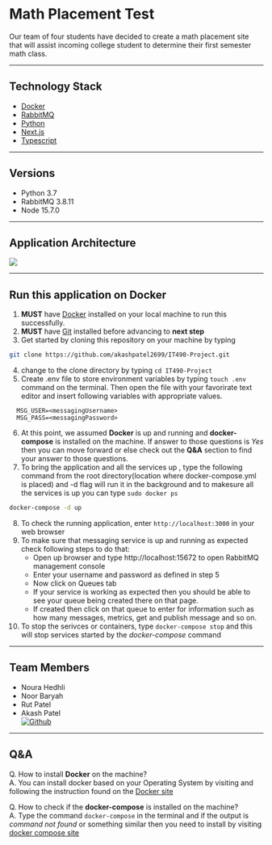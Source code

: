 # Math Placement Test
Our team of four students have decided to create a math placement site that will assist incoming college student to determine their first semester math class.

---

## Technology Stack
* [Docker](https://www.docker.com/)
* [RabbitMQ](https://www.rabbitmq.com/)
* [Python](https://www.python.org/)
* [Next.js](https://nextjs.org/)
* [Typescript](https://www.typescriptlang.org/)

---

## Versions
* Python 3.7
* RabbitMQ 3.8.11
* Node 15.7.0

---

## Application Architecture 

[![](https://mermaid.ink/img/eyJjb2RlIjoiZ3JhcGggTFJcbiAgICBpZDIoRnJvbnRFbmQpIC0tPiBpZDMoTWVzc2FnaW5nKVxuICAgIGlkMyhNZXNzYWdpbmcpIC0tPiBpZDQoQmFja0VuZClcbiAgICBpZDQoQmFja0VuZCkgLS0-IGlkMVsoRGF0YWJhc2UpXVxuICAgIGlkMVsoRGF0YWJhc2UpXSAtLT4gaWQ0KEJhY2tFbmQpXG4gICAgaWQ0KEJhY2tFbmQpIC0tPiBpZDMoTWVzc2FnaW5nKVxuICAgIGlkMyhNZXNzYWdpbmcpIC0tPiBpZDIoRnJvbnRFbmQpXG4gICAgICAgICAgICAiLCJtZXJtYWlkIjp7InRoZW1lIjoiZGVmYXVsdCJ9LCJ1cGRhdGVFZGl0b3IiOmZhbHNlfQ)](https://mermaid-js.github.io/mermaid-live-editor/#/edit/eyJjb2RlIjoiZ3JhcGggTFJcbiAgICBpZDIoRnJvbnRFbmQpIC0tPiBpZDMoTWVzc2FnaW5nKVxuICAgIGlkMyhNZXNzYWdpbmcpIC0tPiBpZDQoQmFja0VuZClcbiAgICBpZDQoQmFja0VuZCkgLS0-IGlkMVsoRGF0YWJhc2UpXVxuICAgIGlkMVsoRGF0YWJhc2UpXSAtLT4gaWQ0KEJhY2tFbmQpXG4gICAgaWQ0KEJhY2tFbmQpIC0tPiBpZDMoTWVzc2FnaW5nKVxuICAgIGlkMyhNZXNzYWdpbmcpIC0tPiBpZDIoRnJvbnRFbmQpXG4gICAgICAgICAgICAiLCJtZXJtYWlkIjp7InRoZW1lIjoiZGVmYXVsdCJ9LCJ1cGRhdGVFZGl0b3IiOmZhbHNlfQ)

---

## Run this application on Docker
1. **MUST** have [Docker](https://docs.docker.com/get-docker/) installed on your local machine to run this successfully.
2. **MUST** have [Git](https://git-scm.com/book/en/v2/Getting-Started-Installing-Git) installed before advancing to **next step**
3. Get started by cloning this repository on your machine by typing 
```bash
git clone https://github.com/akashpatel2699/IT490-Project.git
```
4. change to the clone directory by typing `cd IT490-Project` 
5. Create .env file to store environment variables by typing `touch .env` command on the terminal. Then open the file with your favorirate text editor and insert following variables with appropriate values.
  
```
  MSG_USER=<messagingUsername>
  MSG_PASS=<messagingPassword>
```
6. At this point, we assumed **Docker** is up and running and **docker-compose** is installed on the machine. If answer to those questions is *Yes* then you can move forward or else check out the **Q&A** section to find your answer to those questions.
7. To bring the application and all the services up , type the following command from the root directory(location where docker-compose.yml is placed) and -d flag will run it in the background and to makesure all the services is up you can type `sudo docker ps`
```bash
docker-compose -d up
```
8. To check the running application, enter `http://localhost:3000` in your web browser
9. To make sure that messaging service is up and running as expected check following steps to do that:
    * Open up browser and type http://localhost:15672 to open RabbitMQ management console
    * Enter your username and password as defined in step 5
    * Now click on Queues tab
    * If your service is working as expected then you should be able to see your queue being created there on that page.
    * If created then click on that queue to enter for information such as how many messages, metrics, get and publish message and so on.
10. To stop the serivces or containers, type `docker-compose stop` and this will stop services started by the *docker-compose* command

---

## Team Members
* Noura Hedhli
* Noor Baryah
* Rut Patel
* Akash Patel   
<a href="https://github.com/akashpatel2699"><img alt="Github" src="https://img.shields.io/badge/GitHub-%2312100E.svg?&style=for-the-badge&logo=Github&logoColor=white" /></a>

---

## Q&A
Q. How to install **Docker** on the machine?  
A. You can install docker based on your Operating System by visiting and following the instruction found on the [Docker site](https://docs.docker.com/get-docker/)

Q. How to check if the **docker-compose** is installed on the machine?  
A. Type the command `docker-compose` in the terminal and if the output is *command not found* or something similar then you need to install by visiting [docker compose site](https://docs.docker.com/compose/install/)
